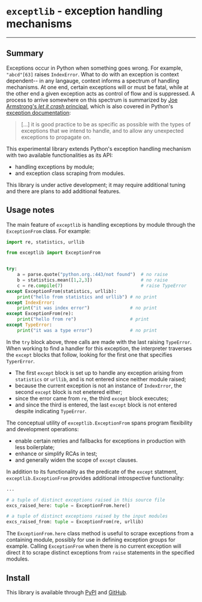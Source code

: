 # `exceptlib` - exception handling mechanisms

<hr>

## Summary
Exceptions occur in Python when something goes wrong. For example, `"abcd"[63]` raises `IndexError`. What to do with an exception is context dependent-- in any langauge, context informs a spectrum of handling mechanisms. At one end, certain exceptions will or must be fatal, while at the other end a given exception acts as control of flow and is suppressed. A process to arrive somewhere on this spectrum is summarized by [Joe Armstrong's *let it crash* principal](https://softwareengineering.stackexchange.com/a/421837), which is also covered in Python's [exception documentation](https://docs.python.org/3/tutorial/errors.html#handling-exceptions):

> \[...\] it is good practice to be as specific as possible with the types of exceptions that we intend to handle, and to allow any unexpected exceptions to propagate on.

This experimental library extends Python's exception handling mechanism with two available functionalities as its API:

 - handling exceptions by module;
 - and exception class scraping from modules.

This library is under active development; it may require additional tuning and there are plans to add additional features.

## Usage notes
The main feature of `exceptlib` is handling exceptions by module through the `ExceptionFrom` class. For example:

```python
import re, statistics, urllib

from exceptlib import ExceptionFrom


try:
    a = parse.quote("python.org.:443/not found")  # no raise
    b = statistics.mean([1,2,3])                  # no raise
    c = re.compile(7)                             # raise TypeError
except ExceptionFrom(statistics, urllib):
    print("hello from statistics and urllib") # no print
except IndexError:
    print("it was index error")               # no print
except ExceptionFrom(re):
    print("hello from re")                    # print
except TypeError:
    print("it was a type error")              # no print
```

In the `try` block above, three calls are made with the last raising `TypeError`. When working to find a handler for this exception, the interpreter traverses the `except` blocks that follow, looking for the first one that specifies `TyperError`.

 - The first `except` block is set up to handle any exception arising from `statistics` or `urllib`, and is not entered since neither module raised;
 - because the current exception is not an instance of `IndexError`, the second `except` block is not enetered either;
 - since the error came from `re`, the third `except` block executes;
 - and since the third is entered, the last `except` block is not entered despite indicating `TypeError`.

The conceptual utility of `exceptlib.ExceptionFrom` spans program flexibility and development operations:

 - enable certain retries and fallbacks for exceptions in production with less boilerplate;
 - enhance or simplify RCAs in test;
 - and generally widen the scope of `except` clauses.

In addition to its functionality as the predicate of the `except` statment, `exceptlib.ExceptionFrom` provides additional introspective functionality:

```python
...

# a tuple of distinct exceptions raised in this source file
excs_raised_here: tuple = ExceptionFrom.here()

# a tuple of distinct exceptions raised by the input modules
excs_raised_from: tuple = ExceptionFrom(re, urllib)
```

The `ExceptionFrom.here` class method is useful to scrape exceptions from a containing module, possibly for use in defining exception groups for example. Calling `ExceptionFrom` when there is no current exception will direct it to scrape distinct exceptions from `raise` statements in the specified modules.

## Install
This library is available through [PyPI](https://pypi.org/project/exceptlib/) and [GitHub](https://github.com/wfatherley/exceptlib).
